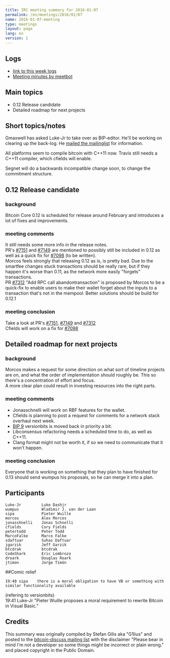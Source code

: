 ```yaml
---
title: IRC meeting summary for 2016-01-07
permalink: /en/meetings/2016/01/07
name: 2016-01-07-meeting
type: meetings
layout: page
lang: en
version: 1
---
```

## Logs

- [link to this week logs](http://bitcoinstats.com/irc/bitcoin-dev/logs/2016/01/07#l1452193219.0)  
- [Meeting minutes by meetbot](http://www.erisian.com.au/meetbot/bitcoin-dev/2016/bitcoin-dev.2016-01-07-19.00.html) 

## Main topics 

- 0.12 Release candidate   
- Detailed roadmap for next projects

## Short topics/notes  

Gmaxwell has asked Luke-Jr to take over as BIP-editor. He'll be working on clearing up the back-log. He [mailed the mailinglist](http://lists.linuxfoundation.org/pipermail/bitcoin-dev/2016-January/012197.html) for information.  

All platforms seem to compile bitcoin with C++11 now. Travis still needs a C++11 compiler, which cfields will enable.

Segnet will do a backwards incompatible change soon, to change the commitment structure.

## 0.12 Release candidate

### background   

Bitcoin Core 0.12 is scheduled for release around February and introduces a lot of fixes and improvements.

### meeting comments

It still needs some more info in the release notes.  
PR's [#7151](https://github.com/bitcoin/bitcoin/pull/7151) and [#7149](https://github.com/bitcoin/bitcoin/pull/7149) are mentioned to possibly still be included in 0.12 as well as a quick fix for [#7098](https://github.com/bitcoin/bitcoin/pull/7098) (to be written).  
Morcos feels strongly that releasing 0.12 as is, is pretty bad. Due to the smartfee changes stuck transactions should be really rare, but if they happen it's worse than 0.11, as the network more easily "forgets" transactions.   
PR [#7312](https://github.com/bitcoin/bitcoin/pull/7312) "Add RPC call abandontransaction" is proposed by Morcos to be a quick-fix to enable users to make their wallet forget about the inputs to a transaction that's not in the mempool. Better solutions should be build for 0.12.1  

### meeting conclusion  

Take a look at PR's [#7151](https://github.com/bitcoin/bitcoin/pull/7151), [#7149](https://github.com/bitcoin/bitcoin/pull/7149) and [#7312](https://github.com/bitcoin/bitcoin/pull/7312)  
Cfields will work on a fix for [#7098](https://github.com/bitcoin/bitcoin/pull/7098)  

## Detailed roadmap for next projects

### background  

Morcos makes a request for some direction on what sort of timeline projects are on, and what the order of implementation should roughly be. This so there's a concentration of effort and focus.   
A more clear plan could result in investing resources into the right parts.

### meeting comments

- Jonasschnelli will work on RBF features for the wallet.  
- Cfields is planning to post a request for comments for a network stack overhaul next week.  
- [BIP 9](https://github.com/bitcoin/bips/blob/master/bip-0009.mediawiki) versionbits is moved back in priority a bit.  
- Libconsensus refactoring needs a scheduled time to do, as well as C++11.  
- Clang format might not be worth it, if so we need to communicate that it won't happen.  
 
### meeting conclusion  

Everyone that is working on something that they plan to have finished for 0.13 should send wumpus his proposals, so he can merge it into a plan.

## Participants

    Luke-Jr         Luke Dashjr  
    wumpus          Wladimir J. van der Laan  
    sipa	        Pieter Wuille  
    morcos	        Alex Morcos  
    jonasshnelli    Jonas Schnelli  
    cfields         Cory Fields  
    petertodd       Peter Todd  
    MarcoFalke      Marco Falke  
    sdaftuar        Suhas Daftuar  
    jgarzik	        Jeff Garzik  
    btcdrak	        btcdrak  
    CodeShark       Eric Lombrozo  
    droark	        Douglas Roark  
    jtimon	        Jorge Timón  

##Comic relief

    19:40 sipa    there is a moral obligation to have VB or something with similar functionality available  
(refering to versionbits)    
    19:41 Luke-Jr "Pieter Wuille proposes a moral requirement to rewrite Bitcoin in Visual Basic."

## Credits

This summary was originally compiled by Stefan Gilis aka "G1lius" and posted to the [bitcoin-discuss mailing list][meetingsource] with the disclaimer
"Please bear in mind I'm not a developer so some things might be incorrect or plain wrong." and placed copyright in the Public Domain.

[meetingsource]: http://lists.linuxfoundation.org/pipermail/bitcoin-discuss/2016-January/000040.html
